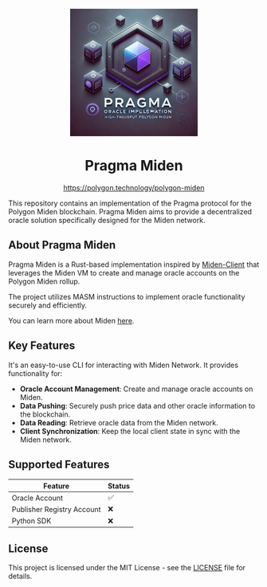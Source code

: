 <!-- prettier-ignore-start -->
<!-- markdownlint-disable -->
<p align="center">
  <img src="assets/logo/logo.png" height="256">
</p>

<h1 align="center">Pragma Miden</h1>

<p align="center">
  <a href="https://polygon.technology/polygon-miden">https://polygon.technology/polygon-miden</a>
</p>



This repository contains an implementation of the Pragma protocol for the Polygon Miden blockchain. Pragma Miden aims to provide a decentralized oracle solution specifically designed for the Miden network.

## About Pragma Miden

Pragma Miden is a Rust-based implementation inspired by [Miden-Client](https://github.com/0xPolygonMiden/miden-client) that leverages the Miden VM to create and manage oracle accounts on the Polygon Miden rollup.

The project utilizes MASM instructions to implement oracle functionality securely and efficiently.

You can learn more about Miden [here](https://docs.polygon.technology/miden/).

## Key Features

It's an easy-to-use CLI for interacting with Miden Network. It provides functionality for:

- **Oracle Account Management**: Create and manage oracle accounts on Miden.
- **Data Pushing**: Securely push price data and other oracle information to the blockchain.
- **Data Reading**: Retrieve oracle data from the Miden network.
- **Client Synchronization**: Keep the local client state in sync with the Miden network.

## Supported Features

| Feature                    | Status |
|----------------------------|--------|
| Oracle Account             |   ✅   |
| Publisher Registry Account |   ❌   |
| Python SDK                 |   ❌   |


## License

This project is licensed under the MIT License - see the [LICENSE](LICENSE) file for details.
